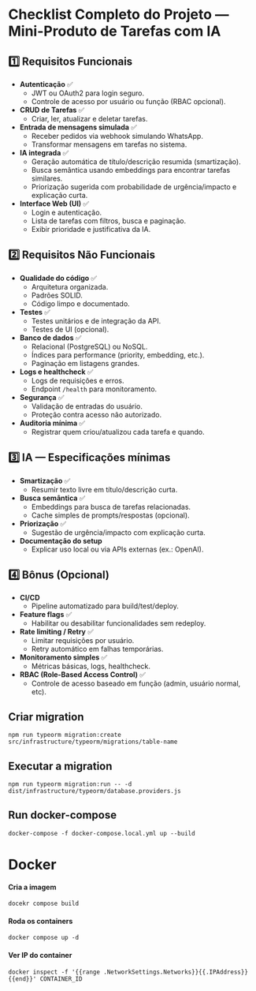 # Checklist Completo do Projeto — Mini-Produto de Tarefas com IA

## 1️⃣ Requisitos Funcionais

- **Autenticação** ✅
  - JWT ou OAuth2 para login seguro.
  - Controle de acesso por usuário ou função (RBAC opcional).
- **CRUD de Tarefas** ✅
  - Criar, ler, atualizar e deletar tarefas.
- **Entrada de mensagens simulada** ✅
  - Receber pedidos via webhook simulando WhatsApp.
  - Transformar mensagens em tarefas no sistema.
- **IA integrada** ✅
  - Geração automática de título/descrição resumida (smartização).
  - Busca semântica usando embeddings para encontrar tarefas similares.
  - Priorização sugerida com probabilidade de urgência/impacto e explicação curta.
- **Interface Web (UI)** ✅
  - Login e autenticação.
  - Lista de tarefas com filtros, busca e paginação.
  - Exibir prioridade e justificativa da IA.

## 2️⃣ Requisitos Não Funcionais

- **Qualidade do código** ✅
  - Arquitetura organizada.
  - Padrões SOLID.
  - Código limpo e documentado.
- **Testes** ✅
  - Testes unitários e de integração da API.
  - Testes de UI (opcional).
- **Banco de dados** ✅
  - Relacional (PostgreSQL) ou NoSQL.
  - Índices para performance (priority, embedding, etc.).
  - Paginação em listagens grandes.
- **Logs e healthcheck** ✅
  - Logs de requisições e erros.
  - Endpoint `/health` para monitoramento.
- **Segurança** ✅
  - Validação de entradas do usuário.
  - Proteção contra acesso não autorizado.
- **Auditoria mínima** ✅
  - Registrar quem criou/atualizou cada tarefa e quando.

## 3️⃣ IA — Especificações mínimas

- **Smartização** ✅
  - Resumir texto livre em título/descrição curta.
- **Busca semântica** ✅
  - Embeddings para busca de tarefas relacionadas.
  - Cache simples de prompts/respostas (opcional).
- **Priorização** ✅
  - Sugestão de urgência/impacto com explicação curta.
- **Documentação do setup**
  - Explicar uso local ou via APIs externas (ex.: OpenAI).

## 4️⃣ Bônus (Opcional)

- **CI/CD**
  - Pipeline automatizado para build/test/deploy.
- **Feature flags** ✅
  - Habilitar ou desabilitar funcionalidades sem redeploy.
- **Rate limiting / Retry** ✅
  - Limitar requisições por usuário.
  - Retry automático em falhas temporárias.
- **Monitoramento simples** ✅
  - Métricas básicas, logs, healthcheck.
- **RBAC (Role-Based Access Control)** ✅
  - Controle de acesso baseado em função (admin, usuário normal, etc).

## Criar migration

    npm run typeorm migration:create src/infrastructure/typeorm/migrations/table-name

## Executar a migration

    npm run typeorm migration:run -- -d dist/infrastructure/typeorm/database.providers.js

## Run docker-compose

    docker-compose -f docker-compose.local.yml up --build

# Docker

#### Cria a imagem

    docekr compose build

#### Roda os containers

    docker compose up -d

#### Ver IP do container

    docker inspect -f '{{range .NetworkSettings.Networks}}{{.IPAddress}}{{end}}' CONTAINER_ID
